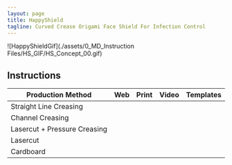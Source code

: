 ```yaml
---
layout: page
title: HappyShield
tagline: Curved Crease Origami Face Shield For Infection Control
---
```



![HappyShieldGif](./assets/0_MD_Instruction Files/HS_GIF/HS_Concept_00.gif)

## Instructions

| Production Method                     | Web                                                                                                                    | Print | Video | Templates |
|---------------------------------------|------------------------------------------------------------------------------------------------------------------------|-------|-------|-----------|
| Straight Line Creasing | [<i class="em em-iphone" aria-role="presentation" aria-label="MOBILE PHONE"></i>](./manual-creasing-straight-line/en/) |       |       |           |
| Channel Creasing      | [<i class="em em-iphone" aria-role="presentation" aria-label="MOBILE PHONE"></i>](./manual-creasing-channel/en/)       |       |       |           |
| Lasercut + Pressure Creasing          |                                                                                                                        |       |       |           |
| Lasercut           |                                                                                                                        |       |       |           |
| Cardboard                       |                                                                                                                        |       |       |           |